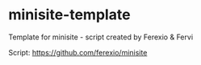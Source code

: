 # minisite-template
Template for minisite - script created by Ferexio & Fervi

Script: https://github.com/ferexio/minisite
